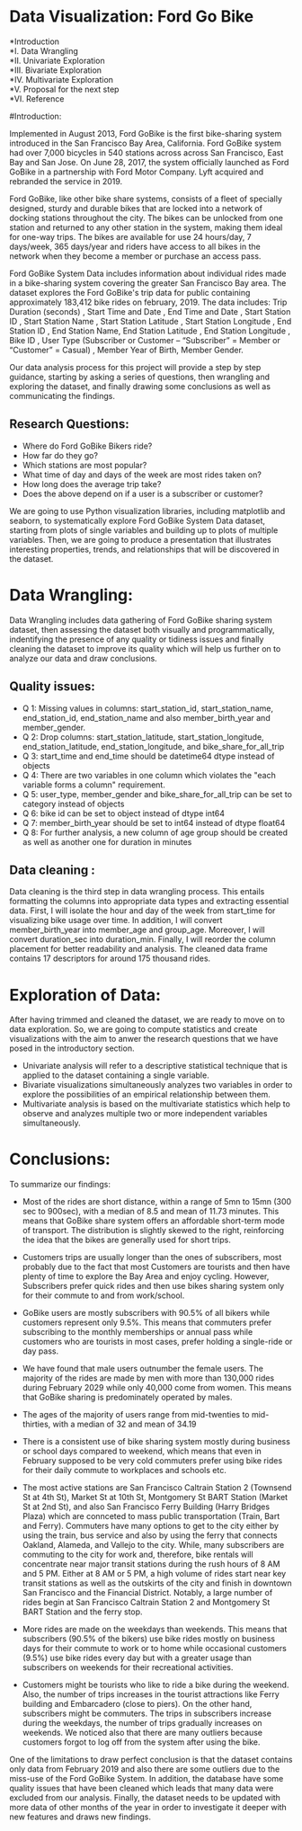 # Data Visualization: Ford Go Bike

*Introduction<br>
*I. Data Wrangling<br>
*II. Univariate Exploration<br>
*III. Bivariate Exploration<br>
*IV. Multivariate Exploration<br>
*V. Proposal for the next step<br>
*VI. Reference<br>

#Introduction:

Implemented in August 2013, Ford GoBike is the first bike-sharing system introduced in the San Francisco Bay Area, California. 
Ford GoBike system had over 7,000 bicycles in 540 stations across across San Francisco, East Bay and San Jose. 
On June 28, 2017, the system officially launched as Ford GoBike in a partnership with Ford Motor Company. Lyft acquired and rebranded the service in 2019.

Ford GoBike, like other bike share systems, consists of a fleet of specially designed, sturdy and durable bikes that are locked into a network of docking stations 
throughout the city. The bikes can be unlocked from one station and returned to any other station in the system, making them ideal for one-way trips. 
The bikes are available for use 24 hours/day, 7 days/week, 365 days/year and riders have access to all bikes in the network when they become a member or 
purchase an access pass.

Ford GoBike System Data includes information about individual rides made in a bike-sharing system covering the greater San Francisco Bay area. 
The dataset explores the Ford GoBike's trip data for public containing approximately 183,412 bike rides on february, 2019.
The data includes: Trip Duration (seconds) , Start Time and Date , End Time and Date , Start Station ID , Start Station Name , Start Station Latitude , 
Start Station Longitude , End Station ID , End Station Name, End Station Latitude , End Station Longitude , Bike ID , 
User Type (Subscriber or Customer – “Subscriber” = Member or “Customer” = Casual) , Member Year of Birth, Member Gender.

Our data analysis process for this project will provide a step by step guidance, starting by asking a series of questions, then wrangling and exploring the dataset, 
and finally drawing some conclusions as well as communicating the findings.

## Research Questions:
- Where do Ford GoBike Bikers ride?<br>
- How far do they go?<br>
- Which stations are most popular?<br>
- What time of day and days of the week are most rides taken on?<br>
- How long does the average trip take?<br>
- Does the above depend on if a user is a subscriber or customer?<br>

We are going to use Python visualization libraries, including matplotlib and seaborn, to systematically explore Ford GoBike System Data dataset, 
starting from plots of single variables and building up to plots of multiple variables. Then, we are going to produce a presentation that illustrates 
interesting properties, trends, and relationships that will be discovered in the dataset.

# Data Wrangling:

Data Wrangling includes data gathering of Ford GoBike sharing system dataset, then assessing the dataset both visually and programmatically, 
indentifying the presence of any quality or tidiness issues and finally cleaning the dataset to improve its quality which will help us further on to analyze
our data and draw conclusions.

## Quality issues:

- Q 1: Missing values in columns: start_station_id, start_station_name, end_station_id, end_station_name and also member_birth_year and member_gender.
- Q 2: Drop columns: start_station_latitude, start_station_longitude, end_station_latitude, end_station_longitude, and bike_share_for_all_trip
- Q 3: start_time and end_time should be datetime64 dtype instead of objects
- Q 4: There are two variables in one column which violates the "each variable forms a column" requirement.
- Q 5: user_type, member_gender and bike_share_for_all_trip can be set to category instead of objects
- Q 6: bike id can be set to object instead of dtype int64
- Q 7: member_birth_year should be set to int64 instead of dtype float64
- Q 8: For further analysis, a new column of age group should be created as well as another one for duration in minutes

## Data cleaning :

Data cleaning is the third step in data wrangling process. This entails formatting the columns into appropriate data types and extracting essential data. 
First, I will isolate the hour and day of the week from start_time for visualizing bike usage over time. 
In addition, I will convert member_birth_year into member_age and group_age. Moreover, I will convert duration_sec into duration_min. 
Finally, I will reorder the column placement for better readability and analysis. The cleaned data frame contains 17 descriptors for around 175 thousand rides.

# Exploration of Data:

After having trimmed and cleaned the dataset, we are ready to move on to data exploration. So, we are going to compute statistics and create visualizations 
with the aim to anwer the research questions that we have posed in the introductory section. 

- Univariate analysis will refer to a descriptive statistical technique that is applied to the dataset containing a single variable.
- Bivariate visualizations simultaneously analyzes two variables in order to explore the possibilities of an empirical relationship between them.
- Multivariate analysis is based on the multivariate statistics which help to observe and analyzes multiple two or more independent variables simultaneously.

# Conclusions:

To summarize our findings:

- Most of the rides are short distance, within a range of 5mn to 15mn (300 sec to 900sec), with a median of 8.5 and mean of 11.73 minutes. 
This means that GoBike share system offers an affordable short-term mode of transport. The distribution is slightly skewed to the right, 
reinforcing the idea that the bikes are generally used for short trips.

- Customers trips are usually longer than the ones of subscribers, most probably due to the fact that most Customers are tourists and then have plenty of time 
to explore the Bay Area and enjoy cycling. However, Subscribers prefer quick rides and then use bikes sharing system only for their commute to and from work/school.

- GoBike users are mostly subscribers with 90.5% of all bikers while customers represent only 9.5%. This means that commuters prefer subscribing to 
the monthly memberships or annual pass while customers who are tourists in most cases, prefer holding a single-ride or day pass.

- We have found that male users outnumber the female users. The majority of the rides are made by men with more than 130,000 rides during February 2029 
while only 40,000 come from women. This means that GoBike sharing is predominately operated by males.

- The ages of the majority of users range from mid-twenties to mid-thirties, with a median of 32 and mean of 34.19

- There is a consistent use of bike sharing system mostly during business or school days compared to weekend, which means that even in February 
supposed to be very cold commuters prefer using bike rides for their daily commute to workplaces and schools etc.

- The most active stations are San Francisco Caltrain Station 2 (Townsend St at 4th St), Market St at 10th St, Montgomery St BART Station (Market St at 2nd St), 
and also San Francisco Ferry Building (Harry Bridges Plaza) which are connceted to mass public transportation (Train, Bart and Ferry). 
Commuters have many options to get to the city either by using the train, bus service and also by using the ferry that connects Oakland, 
Alameda, and Vallejo to the city. While, many subscribers are commuting to the city for work and, therefore, bike rentals will concentrate near major transit stations 
during the rush hours of 8 AM and 5 PM. Either at 8 AM or 5 PM, a high volume of rides start near key transit stations as well as the outskirts of the city and finish 
in downtown San Francisco and the Financial District. Notably, a large number of rides begin at San Francisco Caltrain Station 2 and Montgomery St BART Station and 
the ferry stop.

- More rides are made on the weekdays than weekends. This means that subscribers (90.5% of the bikers) use bike rides mostly on business days for their commute to work 
or to home while occasional customers (9.5%) use bike rides every day but with a greater usage than subscribers on weekends for their recreational activities.

- Customers might be tourists who like to ride a bike during the weekend. Also, the number of trips increases in the tourist attractions like Ferry building and 
Embarcadero (close to piers). On the other hand, subscribers might be commuters. The trips in subscribers increase during the weekdays, the number of trips gradually 
increases on weekends. We noticed also that there are many outliers because customers forgot to log off from the system after using the bike.

One of the limitations to draw perfect conclusion is that the dataset contains only data from February 2019 and also there are some outliers due to the miss-use of 
the Ford GoBike System. In addition, the database have some quality issues that have been cleaned which leads that many data were excluded from our analysis. 
Finally, the dataset needs to be updated with more data of other months of the year in order to investigate it deeper with new features and draws new findings.


